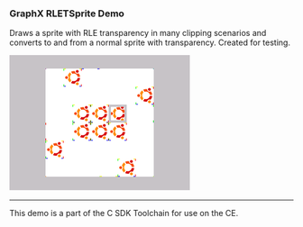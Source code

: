 ### GraphX RLETSprite Demo

Draws a sprite with RLE transparency in many clipping scenarios and converts to
and from a normal sprite with transparency. Created for testing.

![Screenshot](screenshot.png)

---

This demo is a part of the C SDK Toolchain for use on the CE.
